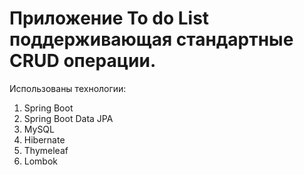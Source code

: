 # Приложение To do List поддерживающая стандартные CRUD операции.

Использованы технологии:
1. Spring Boot
2. Spring Boot Data JPA
3. MySQL
4. Hibernate
5. Thymeleaf
6. Lombok


